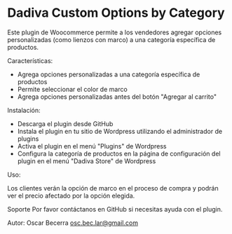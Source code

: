 # Dadiva Custom Options by Category
Este plugin de Woocommerce permite a los vendedores agregar opciones personalizadas (como lienzos con marco) a una categoría específica de productos.

Características:
- Agrega opciones personalizadas a una categoría específica de productos
- Permite seleccionar el color de marco
- Agrega opciones personalizadas antes del botón "Agregar al carrito"

Instalación:
- Descarga el plugin desde GitHub
- Instala el plugin en tu sitio de Wordpress utilizando el administrador de plugins
- Activa el plugin en el menú "Plugins" de Wordpress
- Configura la categoría de productos en la página de configuración del plugin en el menú "Dadiva Store" de Wordpress

Uso:

Los clientes verán la opción de marco en el proceso de compra y podrán ver el precio afectado por la opción elegida.

Soporte
Por favor contáctanos en GitHub si necesitas ayuda con el plugin.

Autor: Oscar Becerra <osc.bec.lar@gmail.com>
